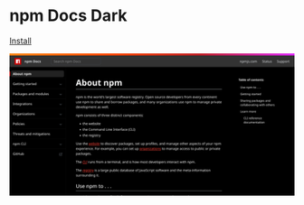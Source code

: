 # npm Docs Dark

[Install](https://github.com/aruncveli/userstyles/raw/main/npm-docs/npm-docs.user.styl)

![Screenshot of page](screenshot.png)
